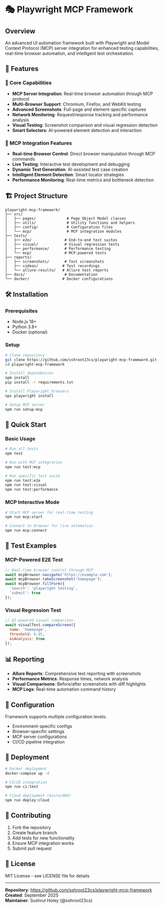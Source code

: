 # 🎭 Playwright MCP Framework

## Overview
An advanced UI automation framework built with Playwright and Model Context Protocol (MCP) server integration for enhanced testing capabilities, real-time browser automation, and intelligent test orchestration.

## 🚀 Features

### 🎯 Core Capabilities
- **MCP Server Integration**: Real-time browser automation through MCP protocol
- **Multi-Browser Support**: Chromium, Firefox, and WebKit testing
- **Advanced Screenshots**: Full-page and element-specific captures
- **Network Monitoring**: Request/response tracking and performance analysis
- **Visual Testing**: Screenshot comparison and visual regression detection
- **Smart Selectors**: AI-powered element detection and interaction

### 🤖 MCP Integration Features
- **Real-time Browser Control**: Direct browser manipulation through MCP commands
- **Live Testing**: Interactive test development and debugging
- **Dynamic Test Generation**: AI-assisted test case creation
- **Intelligent Element Detection**: Smart locator strategies
- **Performance Monitoring**: Real-time metrics and bottleneck detection

## 🏗️ Project Structure
```
playwright-mcp-framework/
├── src/
│   ├── pages/              # Page Object Model classes
│   ├── utils/              # Utility functions and helpers
│   ├── config/             # Configuration files
│   └── mcp/                # MCP integration modules
├── tests/
│   ├── e2e/               # End-to-end test suites
│   ├── visual/            # Visual regression tests
│   ├── performance/       # Performance testing
│   └── mcp/               # MCP-powered tests
├── reports/
│   ├── screenshots/       # Test screenshots
│   ├── videos/           # Test recordings
│   └── allure-results/   # Allure test reports
├── docs/                  # Documentation
└── docker/               # Docker configurations
```

## 🛠️ Installation

### Prerequisites
- Node.js 18+ 
- Python 3.8+
- Docker (optional)

### Setup
```bash
# Clone repository
git clone https://github.com/sshroot23cs/playwright-mcp-framework.git
cd playwright-mcp-framework

# Install dependencies
npm install
pip install -r requirements.txt

# Install Playwright browsers
npx playwright install

# Setup MCP server
npm run setup-mcp
```

## 🎯 Quick Start

### Basic Usage
```bash
# Run all tests
npm test

# Run with MCP integration
npm run test:mcp

# Run specific test suite
npm run test:e2e
npm run test:visual
npm run test:performance
```

### MCP Interactive Mode
```bash
# Start MCP server for real-time testing
npm run mcp:start

# Connect to browser for live automation
npm run mcp:connect
```

## 🧪 Test Examples

### MCP-Powered E2E Test
```javascript
// Real-time browser control through MCP
await mcpBrowser.navigate('https://example.com');
await mcpBrowser.takeScreenshot('homepage');
await mcpBrowser.fillForm({
  'search': 'playwright testing',
  'submit': true
});
```

### Visual Regression Test
```javascript
// AI-powered visual comparison
await visualTest.compareScreen({
  name: 'homepage',
  threshold: 0.95,
  aiAnalysis: true
});
```

## 📊 Reporting
- **Allure Reports**: Comprehensive test reporting with screenshots
- **Performance Metrics**: Response times, network analysis
- **Visual Comparisons**: Before/after screenshots with diff highlights
- **MCP Logs**: Real-time automation command history

## 🔧 Configuration
Framework supports multiple configuration levels:
- Environment-specific configs
- Browser-specific settings
- MCP server configurations
- CI/CD pipeline integration

## 🚢 Deployment
```bash
# Docker deployment
docker-compose up -d

# CI/CD integration
npm run ci:test

# Cloud deployment (Azure/AWS)
npm run deploy:cloud
```

## 🤝 Contributing
1. Fork the repository
2. Create feature branch
3. Add tests for new functionality
4. Ensure MCP integration works
5. Submit pull request

## 📝 License
MIT License - see LICENSE file for details

---

**Repository**: https://github.com/sshroot23cs/playwright-mcp-framework  
**Created**: September 2025  
**Maintainer**: Sushrut Holey (@sshroot23cs)
